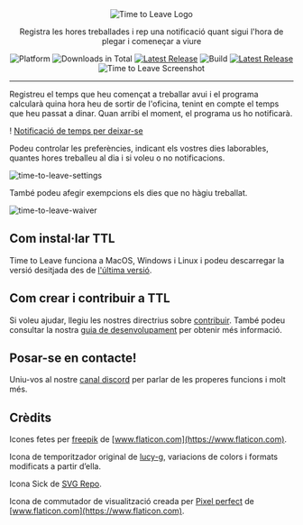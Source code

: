 <div align = "center">
  <img src="../assets/timetoleave.png" alt="Time to Leave Logo">

  <p>Registra les hores treballades i rep una notificació quant sigui l'hora de plegar i comeneçar a viure</p>

<img src="https://img.shields.io/badge/platforms-Windows%20%7C%20MacOS%20%7C%20Linux-green" alt="Platform">
<img src="https://img.shields.io/github/downloads/thamara/time-to-leave/total" alt="Downloads in Total">
<a href="https://github.com/thamara/time-to-leave/releases/tag/v.1.5.5"><img src="https://img.shields.io/github/v/release/thamara/time-to-leave" alt="Latest Release"></a>
<img src="https://img.shields.io/github/workflow/status/thamara/time-to-leave/Code%20Coverage" alt="Build">
<a href="http://makeapullrequest.com/"><img src="https://img.shields.io/badge/PRs-welcome-purple" alt="Latest Release"></a>

   <br/>

  <img src="https://user-images.githubusercontent.com/3754225/94519528-4e549900-0248-11eb-8872-b6fb2d47f43c.jpg" alt="Time to Leave Screenshot">

  <br/>

</div>

---

Registreu el temps que heu començat a treballar avui i el programa calcularà quina hora heu de sortir de l'oficina, tenint en compte el temps que heu passat a dinar. Quan arribi el moment, el programa us ho notificarà.

! [Notificació de temps per deixar-se](https://user-images.githubusercontent.com/3754225/94519526-4dbc0280-0248-11eb-9738-ffae936cfa4a.jpg)

Podeu controlar les preferències, indicant els vostres dies laborables, quantes hores treballeu al dia i si voleu o no notificacions.

![time-to-leave-settings](https://user-images.githubusercontent.com/3754225/94519531-4eed2f80-0248-11eb-9303-78f9abe69201.jpg)

També podeu afegir exempcions els dies que no hàgiu treballat.

![time-to-leave-waiver](https://user-images.githubusercontent.com/3754225/94762058-4e79a380-03c4-11eb-8f28-1c480dbf8b5c.png)

## Com instal·lar TTL

Time to Leave funciona a MacOS, Windows i Linux i podeu descarregar la versió desitjada des de [l'última versió](https://github.com/thamara/time-to-leave/releases/tag/v.1.5.5).

## Com crear i contribuir a TTL

Si voleu ajudar, llegiu les nostres directrius sobre [contribuir](../CONTRIBUTING.md).
També podeu consultar la nostra [guia de desenvolupament](../DEVELOPMENT.md) per obtenir més informació.

## Posar-se en contacte!

Uniu-vos al nostre [canal discord](https://discord.gg/P3KkEF5) per parlar de les properes funcions i molt més.

## Crèdits

Icones fetes per [freepik](https://www.flaticon.com/authors/freepik) de [www.flaticon.com](https://www.flaticon.com).

Icona de temporitzador original de [lucy-g](https://icon-icons.com/icon/timer/121243), variacions de colors i formats modificats a partir d’ella.

Icona Sick de [SVG Repo](https://www.svgrepo.com/svg/271898/sick).

Icona de commutador de visualització creada per [Pixel perfect](https://www.flaticon.com/authors/pixel-perfect) de [www.flaticon.com](https://www.flaticon.com).
